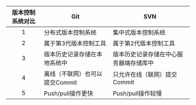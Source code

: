 | 版本控制系统对比 | **Git**                        | **SVN**                                |
| :--------------: | ------------------------------ | -------------------------------------- |
|        1         | 分布式版本控制系统             | 集中式版本控制系统                     |
|        2         | 属于第3代版本控制工具          | 属于第2代版本控制工具                  |
|        3         | 版本历史记录存储在本地系统中   | 版本历史记录存储在中心服务器端存储库中 |
|        4         | 离线（不联网）也可以提交Commit | 只允许在线（联网）提交Commit           |
|        5         | Push/pull操作更快              | Push/pull操作较慢                      |

